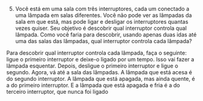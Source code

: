 5) Você está em uma sala com três interruptores, cada um conectado a uma lâmpada em salas diferentes. Você não pode ver as lâmpadas da sala em que está, mas pode ligar e desligar os interruptores quantas vezes quiser. Seu objetivo é descobrir qual interruptor controla qual lâmpada. Como você faria para descobrir, usando apenas duas idas até uma das salas das lâmpadas, qual interruptor controla cada lâmpada?

Para descobrir qual interruptor controla cada lâmpada, faça o seguinte: ligue o primeiro interruptor e deixe-o ligado por um tempo. Isso vai fazer a lâmpada esquentar. Depois, desligue o primeiro interruptor e ligue o segundo. Agora, vá até a sala das lâmpadas. A lâmpada que está acesa é do segundo interruptor. A lâmpada que está apagada, mas ainda quente, é a do primeiro interruptor. E a lâmpada que está apagada e fria é a do terceiro interruptor, que nunca foi ligado